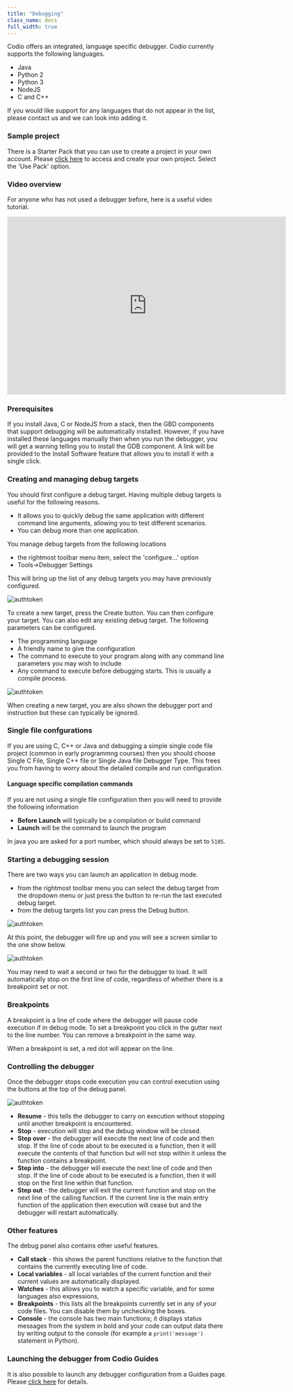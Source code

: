 ```yaml
---
title: "Debugging"
class_name: docs
full_width: true
---
```


Codio offers an integrated, language specific debugger. Codio currently supports the following languages.

- Java
- Python 2
- Python 3
- NodeJS
- C and C++

If you would like support for any languages that do not appear in the list, please contact us and we can look into adding it.

### Sample project
There is a Starter Pack that you can use to create a project in your own account. Please [click here](https://codio.com/home/starter-packs/b83690d5-6ff5-4f86-970a-768292c70aec/) to access and create your own project. Select the 'Use Pack' option.

### Video overview
For anyone who has not used a debugger before, here is a useful video tutorial.

<iframe src="https://player.vimeo.com/video/165269077" width="640" height="408" frameborder="0" webkitallowfullscreen mozallowfullscreen allowfullscreen></iframe>

### Prerequisites
If you install Java, C or NodeJS from a stack, then the GBD components that support debugging will be automatically installed. However, if you have installed these languages manually then when you run the debugger, you will get a warning telling you to install the GDB component. A link will be provided to the Install Software feature that allows you to install it with a single click.

### Creating and managing debug targets
You should first configure a debug target. Having multiple debug targets is useful for the following reasons.

- It allows you to quickly debug the same application with different command line arguments, allowing you to test different scenarios.
- You can debug more than one application.

You manage debug targets from the following locations

- the rightmost toolbar menu item, select the 'configure...' option
- Tools->Debugger Settings

This will bring up the list of any debug targets you may have previously configured.

<img alt="authtoken" src="/img/docs/debug-targets.png" class="simple"/>

To create a new target, press the Create button. You can then configure your target. You can also edit any existing debug target. The following parameters can be configured.

- The programming language
- A friendly name to give the configuration
- The command to execute to your program along with any command line parameters you may wish to include
- Any command to execute before debugging starts. This is usually a compile process.

<img alt="authtoken" src="/img/docs/debug-target.png" class="simple"/>

When creating a new target, you are also shown the debugger port and instruction but these can typically be ignored.

### Single file confgurations
If you are using C, C++ or Java and debugging a simple single code file project (common in early programmng courses) then you should choose Single C File, Single C++ file or Single Java file Debugger Type. This frees you from having to worry about the detailed compile and run configuration.


#### Language specific compilation commands
If you are not using a single file configuration then you will need to provide the following information

- **Before Launch** will typically be a compilation or build command
- **Launch** will be the command to launch the program

In java you are asked for a port number, which should always be set to `5105`.

### Starting a debugging session
There are two ways you can launch an application in debug mode.

- from the rightmost toolbar menu you can select the debug target from the dropdown menu or just press the button to re-run the last executed debug target.
- from the debug targets list you can press the Debug button.

<img alt="authtoken" src="/img/docs/debug-launch.png" class="simple"/>

At this point, the debugger will fire up and you will see a screen similar to the one show below.

<img alt="authtoken" src="/img/docs/debug-started.png" class="simple"/>

You may need to wait a second or two for the debugger to load. It will automatically stop on the first line of code, regardless of whether there is a breakpoint set or not.

### Breakpoints
A breakpoint is a line of code where the debugger will pause code execution if in debug mode. To set a breakpoint you click in the gutter next to the line number. You can remove a breakpoint in the same way.

When a breakpoint is set, a red dot will appear on the line.

### Controlling the debugger
Once the debugger stops code execution you can control execution using the buttons at the top of the debug panel.

<img alt="authtoken" src="/img/docs/debug-buttons.png" class="simple"/>

- **Resume** - this tells the debugger to carry on execution without stopping until another breakpoint is encountered.
- **Stop** - execution will stop and the debug window will be closed.
- **Step over** - the debugger will execute the next line of code and then stop. If the line of code about to be executed is a function, then it will execute the contents of that function but will not stop within it unless the function contains a breakpoint.
- **Step into** - the debugger will execute the next line of code and then stop. If the line of code about to be executed is a function, then it will stop on the first line within that function.
- **Step out** - the debugger will exit the current function and stop on the next line of the calling function. If the current line is the main entry function of the application then execution will cease but and the debugger will restart automatically.

### Other features
The debug panel also contains other useful features.

- **Call stack** - this shows the parent functions relative to the function that contains the currently executing line of code.
- **Local variables** - all local variables of the current function and their current values are automatically displayed.
- **Watches** - this allows you to watch a specific variable, and for some languages also expressions, 
- **Breakpoints** - this lists all the breakpoints currently set in any of your code files. You can disable them by unchecking the boxes.
- **Console** - the console has two main functions; it displays status messages from the system in bold and your code can output data there by writing output to the console  (for example a `print('message')` statement in Python).


### Launching the debugger from Codio Guides
It is also possible to launch any debugger configuration from a Guides page. Please [click here](/docs/content/authoring/buttons/) for details.



